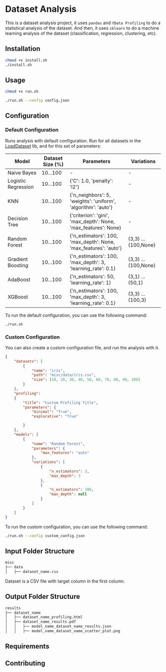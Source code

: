 # Dataset Analysis

This is a dataset analysis project, it uses `pandas` and `YData Profiling` to do a statistical analysis of the dataset.
And then, it uses `sklearn` to do a machine learning analysis of the dataset (classification, regression, clustering, etc).


## Installation

```bash
chmod +x install.sh
./install.sh
```

## Usage

```bash
chmod +x run.sh
```

```bash
./run.sh --config config.json
```

## Configuration

### Default Configuration

Runs analysis with default configuration. Run for all datasets in the [LoadDataset](https://github.com/Olavo-B/LoadDataset) lib, and for this set of parameters:

| Model | Dataset Size (%) | Parameters | Variations |
| --- | --- | --- | --- |
| Naive Bayes | 10...100 | - | - |
| Logistic Regression | 10...100 | {'C': 1.0, 'penalty': 'l2'} | - |
| KNN | 10...100 | {'n_neighbors': 5, 'weights': 'uniform', 'algorithm': 'auto'} | - |
| Decision Tree | 10...100 | {'criterion': 'gini', 'max_depth': None, 'max_features': None} | - |
| Random Forest | 10...100 | {'n_estimators': 100, 'max_depth': None, 'max_features': 'auto'} | (3,3) ... (100,None) |
| Gradient Boosting | 10...100 | {'n_estimators': 100, 'max_depth': 3, 'learning_rate': 0.1} | (3,3) ... (100,None) |
| AdaBoost | 10...100 | {'n_estimators': 50, 'learning_rate': 1} | (3,1) ... (50,1) |
| XGBoost | 10...100 | {'n_estimators': 100, 'max_depth': 3, 'learning_rate': 0.1} | (3,3) ... (100,3) |


To run the default configuration, you can use the following command:

```bash
./run.sh
```

### Custom Configuration

You can also create a custom configuration file, and run the analysis with it.

```json
{
    "datasets": [
        {
            "name": "iris",
            "path": "misc/data/iris.csv",
            "size": [10, 20, 30, 40, 50, 60, 70, 80, 90, 100]
        }
    ],
    "profiling":
    {
        "title": "Custom Profiling Title",
        "parameters": {
            "minimal": "True",
            "explorative": "True"

        }
    },
    "models": [
        {
            "name": "Random Forest",
            "parameters": {
                "max_features": "auto"
            },
            "variations": [
                {
                    "n_estimators": 3,
                    "max_depth": 3
                },
                {
                    "n_estimators": 100,
                    "max_depth": null
                }
            ]
        }
    ]
}
```

To run the custom configuration, you can use the following command:

```bash
./run.sh --config custom_config.json
```

## Input Folder Structure

```bash
misc
├── data
│   ├── dataset_name.csv
```

Dataset is a CSV file with target column in the first column.


## Output Folder Structure

```bash
results
├── dataset_name
│   ├── dataset_name_profiling.html
│   ├── dataset_name_results.pdf
│   │   ├── model_name_dataset_name_results.json
│   │   ├── model_name_dataset_name_scatter_plot.png

```

## Requirements



## Contributing


